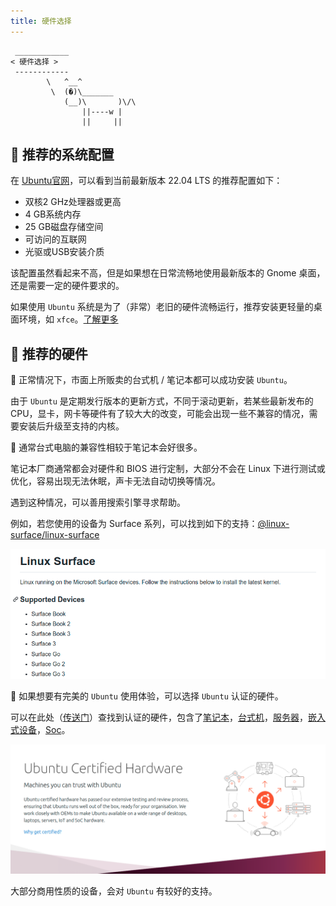 ```yaml
---
title: 硬件选择
---
```



```:no-line-numbers
 ____________
< 硬件选择 >
 ------------
        \   ^__^
         \  (�)\_______
            (__)\       )\/\
                ||----w |
                ||     ||
```

## 🍨 推荐的系统配置

在 [Ubuntu官网](https://cn.ubuntu.com/download/desktop)，可以看到当前最新版本 22.04 LTS 的推荐配置如下：

- 双核2 GHz处理器或更高
- 4 GB系统内存
- 25 GB磁盘存储空间
- 可访问的互联网
- 光驱或USB安装介质

该配置虽然看起来不高，但是如果想在日常流畅地使用最新版本的 Gnome 桌面，还是需要一定的硬件要求的。

如果使用 `Ubuntu` 系统是为了（非常）老旧的硬件流畅运行，推荐安装更轻量的桌面环境，如 `xfce`。[了解更多](/guide/prepare/distribution.html)


## 🧁 推荐的硬件

🍊 正常情况下，市面上所贩卖的台式机 / 笔记本都可以成功安装 `Ubuntu`。

由于 `Ubuntu` 是定期发行版本的更新方式，不同于滚动更新，若某些最新发布的 CPU，显卡，网卡等硬件有了较大大的改变，可能会出现一些不兼容的情况，需要安装后升级至支持的内核。



🍋 通常台式电脑的兼容性相较于笔记本会好很多。


笔记本厂商通常都会对硬件和 BIOS 进行定制，大部分不会在 Linux 下进行测试或优化，容易出现无法休眠，声卡无法自动切换等情况。

遇到这种情况，可以善用搜索引擎寻求帮助。

例如，若您使用的设备为 Surface 系列，可以找到如下的支持：[@linux-surface/linux-surface](https://github.com/linux-surface/linux-surface)

![surface](/images/docs/guide/prepare/hardware/surface.png)

🍓 如果想要有完美的 `Ubuntu` 使用体验，可以选择 `Ubuntu` 认证的硬件。

可以在此处（[传送门](https://ubuntu.com/certified)）查找到认证的硬件，包含了[笔记本](https://ubuntu.com/certified/laptops)，[台式机](https://ubuntu.com/certified/desktops)，[服务器](https://ubuntu.com/certified/servers)，[嵌入式设备](https://ubuntu.com/certified/devices)，[Soc](https://ubuntu.com/certified/socs)。


![certified](/images/docs/guide/prepare/hardware/certified.png)


大部分商用性质的设备，会对 `Ubuntu` 有较好的支持。


